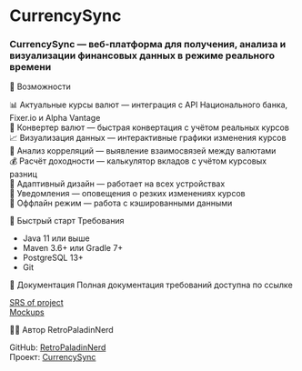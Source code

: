 # CurrencySync

### CurrencySync — веб-платформа для получения, анализа и визуализации финансовых данных в режиме реального времени

🌟 Возможности

📊 Актуальные курсы валют — интеграция с API Национального банка, Fixer.io и Alpha Vantage   
💸 Конвертер валют — быстрая конвертация с учётом реальных курсов  
📈 Визуализация данных — интерактивные графики изменения курсов  
🔗 Анализ корреляций — выявление взаимосвязей между валютами  
💰 Расчёт доходности — калькулятор вкладов с учётом курсовых разниц  
📱 Адаптивный дизайн — работает на всех устройствах  
🔔 Уведомления — оповещения о резких изменениях курсов  
💾 Оффлайн режим — работа с кэшированными данными  


🚀 Быстрый старт
Требования

- Java 11 или выше  
- Maven 3.6+ или Gradle 7+  
- PostgreSQL 13+  
- Git  


📝 Документация
Полная документация требований доступна по ссылке  

[SRS of project](https://github.com/RetroPaladinNerd/CurrencySync/blob/main/Requirements/SRS.md)  
[Mockups](https://github.com/RetroPaladinNerd/CurrencySync/tree/main/Mockups)  


👨‍💻 Автор
RetroPaladinNerd

GitHub: [RetroPaladinNerd](https://github.com/RetroPaladinNerd)  
Проект: [CurrencySync](https://github.com/RetroPaladinNerd/CurrencySync)
